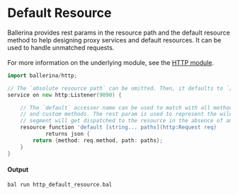 # Default Resource

 Ballerina provides rest params in the resource path and the default resource method to help designing proxy services
 and default resources. It can be used to handle unmatched requests.<br/><br/>
 For more information on the underlying module, 
 see the [HTTP module](https:docs.central.ballerina.io/ballerina/http/latest/).

```go
import ballerina/http;

// The `absolute resource path` can be omitted. Then, it defaults to `/`.
service on new http:Listener(9090) {

    // The `default` accessor name can be used to match with all methods including standard HTTP methods
    // and custom methods. The rest param is used to represent the wildcard of the `resource path` in which any path
    // segment will get dispatched to the resource in the absence of an exact path match.
    resource function 'default [string... paths](http:Request req)
            returns json {
        return {method: req.method, path: paths};
    }
}
```

#### Output

```go
bal run http_default_resource.bal
```